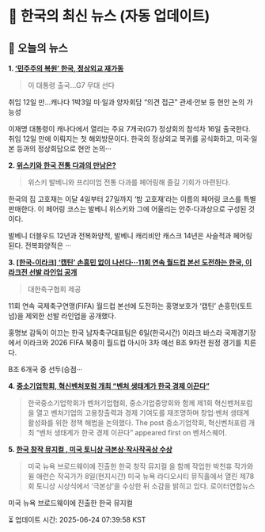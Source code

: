 # 📢 한국의 최신 뉴스 (자동 업데이트)

## 📰 오늘의 뉴스
**1. [‘민주주의 복원’ 한국, 정상외교 재가동](https://www.khan.co.kr/article/202506152108015)**
> 이 대통령 출국…G7 무대 선다



취임 12일 만…캐나다 1박3일
미·일과 양자회담 “의견 접근”
관세·안보 등 현안 논의 가능성

이재명 대통령이 캐나다에서 열리는 주요 7개국(G7) 정상회의 참석차 16일 출국한다. 취임 12일 만에 이뤄지는 첫 해외방문이다. 한국의 정상외교 복귀를 공식화하고, 미국·일본 등과의 정상회담으로 현안 논의···

**2. [위스키와 한국 전통 다과의 만남은?](https://www.khan.co.kr/article/202506021047001)**
> 위스키 발베니와 프리미엄 전통 다과를 페어링해 즐길 기회가 마련된다.

한국의 집 고호재는 이달 4일부터 27일까지 ‘밤 고호재’라는 이름의 페어링 코스를 특별 판매한다. 이 페어링 코스는 발베니 위스키와 그에 어울리는 안주·다과상으로 구성된 것이다.

발베니 더블우드 12년과 전복화양적, 발베니 캐리비안 캐스크 14년은 사슬적과 페어링된다. 전복화양적은 ···

**3. [[한국-이라크] ‘캡틴’ 손흥민 없이 나선다···11회 연속 월드컵 본선 도전하는 한국, 이라크전 선발 라인업 공개](https://www.khan.co.kr/article/202506060232001)**
> 대한축구협회 제공

11회 연속 국제축구연맹(FIFA) 월드컵 본선에 도전하는 홍명보호가 ‘캡틴’ 손흥민(토트넘)을 제외한 선발 라인업을 공개했다.

홍명보 감독이 이끄는 한국 남자축구대표팀은 6일(한국시간) 이라크 바스라 국제경기장에서 이라크와 2026 FIFA 북중미 월드컵 아시아 3차 예선 B조 9차전 원정 경기를 치른다.

B조 6개국 중 선두(승점···

**4. [중소기업학회, 혁신벤처포럼 개최 “벤처 생태계가 한국 경제 이끈다”](https://www.venturesquare.net/970094)**
> 한국중소기업학회가 벤처기업협회, 중소기업중앙회와 함께 제1회 혁신벤처포럼을 열고 벤처기업의 고용창출력과 경제 기여도를 재조명하며 창업·벤처 생태계 활성화를 위한 정책 해법을 논의했다.
The post 중소기업학회, 혁신벤처포럼 개최 “벤처 생태계가 한국 경제 이끈다” appeared first on 벤처스퀘어.

**5. [한국 창작 뮤지컬 , 미국 토니상 극본상·작사작곡상 수상](https://www.khan.co.kr/article/202506090913001)**
> 미국 뉴욕 브로드웨이에 진출한 한국 창작 뮤지컬 을 함께 작업한 박천휴 작가와 윌 애런슨 작곡가가 8일(현지시간) 미국 뉴욕 라디오시티 뮤직홀에서 열린 제78회 토니상 시상식에서 ‘극본상’을 수상한 뒤 소감을 밝히고 있다. 로이터연합뉴스


미국 뉴욕 브로드웨이에 진출한 한국 뮤지컬


⏳ 업데이트 시간: 2025-06-24 07:39:58 KST
